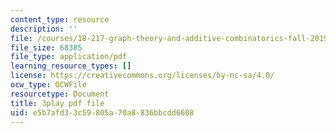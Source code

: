 ```yaml
---
content_type: resource
description: ''
file: /courses/18-217-graph-theory-and-additive-combinatorics-fall-2019/e5b7afd33c59805a70a8836bbcdd6608_ydyiq1Z22gc.pdf
file_size: 68385
file_type: application/pdf
learning_resource_types: []
license: https://creativecommons.org/licenses/by-nc-sa/4.0/
ocw_type: OCWFile
resourcetype: Document
title: 3play pdf file
uid: e5b7afd3-3c59-805a-70a8-836bbcdd6608
---
```

